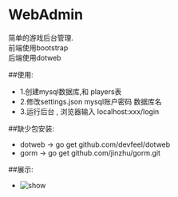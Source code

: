 # WebAdmin
简单的游戏后台管理.  
前端使用bootstrap  
后端使用dotweb

##使用:
+ 1.创建mysql数据库,和 players表
+ 2.修改settings.json mysql账户密码 数据库名
+ 3.运行后台 , 浏览器输入 localhost:xxx/login

##缺少包安装:
+ dotweb ->   go get github.com/devfeel/dotweb
+ gorm -> go get github.com/jinzhu/gorm.git


##展示:
+ ![show](http://img.guyuemumu.com/webadmin_show.gif "show")
